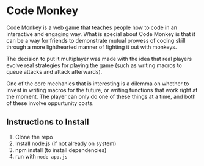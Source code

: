 Code Monkey
===========

Code Monkey is a web game that teaches people how to code in an interactive and engaging way. What is special about Code Monkey is that it can be a way for friends to demonstrate mutual prowess of coding skill through a more lighthearted manner of fighting it out with monkeys. 

The decision to put it multiplayer was made with the idea that real players evolve real strategies for playing the game (such as writing macros to queue attacks and attack afterwards).

One of the core mechanics that is interesting is a dilemma on whether to invest in writing macros for the future, or writing functions that work right at the moment. The player can only do one of these things at a time, and both of these involve oppurtunity costs. 

Instructions to Install
-----------------------

1. Clone the repo
2. Install node.js (if not already on system)
3. npm install (to install dependencies)
4. run with `node app.js` 

